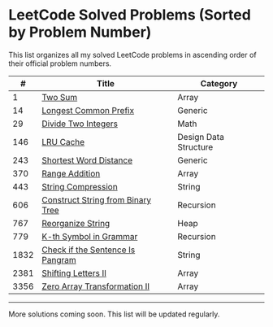 # LeetCode Solved Problems (Sorted by Problem Number)

This list organizes all my solved LeetCode problems in ascending order of their official problem numbers.

| #    | Title                                                                                                           | Category              |
| ---- | --------------------------------------------------------------------------------------------------------------- | --------------------- |
| 1    | [Two Sum](./Leetcode/Array/1_Two_Sum.py)                                                                        | Array                 |
| 14   | [Longest Common Prefix](./Leetcode/Generic/14_Longest_Common_Prefix.py)                                         | Generic               |
| 29   | [Divide Two Integers](./Leetcode/Math/29_Divide_Two_Integers.py)                                                | Math                  |
| 146  | [LRU Cache](./Leetcode/Design%20Data%20Structure/146_LRU_Cache.py)                                              | Design Data Structure |
| 243  | [Shortest Word Distance](./Leetcode/Generic/243_Shortest_Word_Distance.py)                                      | Generic               |
| 370  | [Range Addition](./Leetcode/Difference%20Array%20Techinique/370_Range_Addition.py)                              | Array                 |
| 443  | [String Compression](./Leetcode/String/443_String_Compression.py)                                               | String                |
| 606  | [Construct String from Binary Tree](./Leetcode/Recursion/606_Construct_String_from_Binary_Tree.py)              | Recursion             |
| 767  | [Reorganize String](./Leetcode/Heap/767_Reorganize_String.py)                                                   | Heap                  |
| 779  | [K-th Symbol in Grammar](./Leetcode/Recursion/779_K-th_Symbol_in_Grammar.py)                                    | Recursion             |
| 1832 | [Check if the Sentence Is Pangram](./Leetcode/String/1832_Check_if_the_Sentence_Is_Pangram.py)                  | String                |
| 2381 | [Shifting Letters II](./Leetcode/Difference%20Array%20Techinique/2381_Shifting_Letters_II.py)                   | Array                 |
| 3356 | [Zero Array Transformation II](./Leetcode/Difference%20Array%20Techinique/3356_Zero_Array_Transformation_II.py) | Array                 |

---

More solutions coming soon. This list will be updated regularly.
